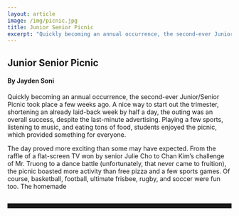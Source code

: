 ```yaml
---
layout: article
image: /img/picnic.jpg
title: Junior Senior Picnic
excerpt: "Quickly becoming an annual occurrence, the second-ever Junior/Senior Picnic took place a few weeks ago. A nice way to start out the trimester, shortening an already laid-back week by half a day, the outing was an overall success, despite the last-minute advertising."
---
```


<h2>Junior Senior Picnic</h2>
<h4>By Jayden Soni</h4>

Quickly becoming an annual occurrence, the second-ever Junior/Senior Picnic took place a few weeks ago. A nice way to start out the trimester, shortening an already laid-back week by half a day, the outing was an overall success, despite the last-minute advertising. Playing a few sports, listening to music, and eating tons of food, students enjoyed the picnic, which provided something for everyone. 

The day proved more exciting than some may have expected. From the raffle of a flat-screen TV won by senior Julie Cho to Chan Kim’s challenge of Mr. Truong to a dance battle (unfortunately, that never came to fruition), the picnic boasted more activity than free pizza and a few sports games. Of course, basketball, football, ultimate frisbee, rugby, and soccer were fun too. The homemade

<hr style="color:black; border-width:2px; border-color:black; margin: 0px; margin-top: 30px; padding-bottom: 10px;">
